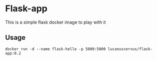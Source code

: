 # Flask-app

This is a simple flask docker image to play with it

## Usage

```
docker run -d --name flask-hello -p 5000:5000 lucanuscervus/flask-app:0.2
```
